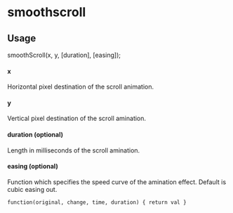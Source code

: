 # smoothscroll

## Usage

smoothScroll(x, y, [duration], [easing]);

#### x
Horizontal pixel destination of the scroll animation.

#### y
Vertical pixel destination of the scroll amination.

#### duration (optional)
Length in milliseconds of the scroll amination. 

#### easing (optional)
Function which specifies the speed curve of the amination effect. Default is cubic easing out.

```
function(original, change, time, duration) { return val } 
```

